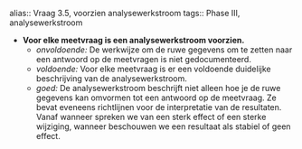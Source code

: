 alias:: Vraag 3.5, voorzien analysewerkstroom
tags:: Phase III, analysewerkstroom

- **Voor elke meetvraag is een analysewerkstroom voorzien.**
	- *onvoldoende:* De werkwijze om de ruwe gegevens om te zetten naar een antwoord op de meetvragen is niet gedocumenteerd.
	- *voldoende:* Voor elke meetvraag is er een voldoende duidelijke beschrijving van de analysewerkstroom.
	- *goed:* De analysewerkstroom beschrijft niet alleen hoe je de ruwe gegevens kan omvormen tot een antwoord op de meetvraag. Ze bevat eveneens richtlijnen voor de interpretatie van de resultaten. Vanaf wanneer spreken we van een sterk effect of een sterke wijziging, wanneer beschouwen we een resultaat als stabiel of geen effect.